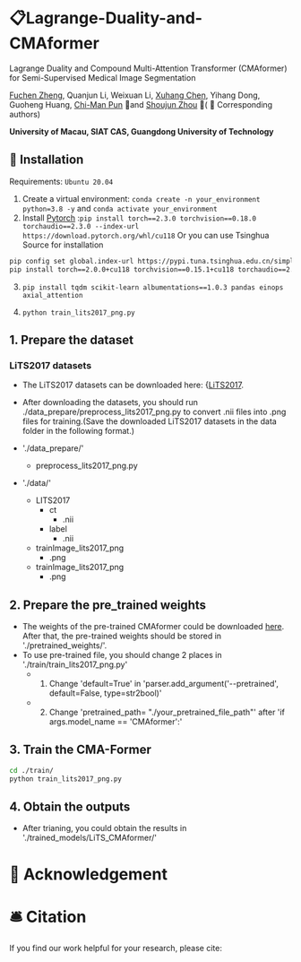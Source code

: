 # 📋Lagrange-Duality-and-CMAformer

Lagrange Duality and Compound Multi-Attention Transformer (CMAformer) for Semi-Supervised Medical Image Segmentation

[Fuchen Zheng](https://lzeeorno.github.io/), Quanjun Li, Weixuan Li,  [Xuhang Chen](https://cxh.netlify.app/), Yihang Dong, Guoheng Huang, [Chi-Man Pun](https://www.cis.um.edu.mo/~cmpun/) 📮and [Shoujun Zhou](https://people.ucas.edu.cn/~sjzhou?language=en) 📮( 📮 Corresponding authors)

**University of Macau, SIAT CAS, Guangdong University of Technology**


## 🚧 Installation 
Requirements: `Ubuntu 20.04`

1. Create a virtual environment: `conda create -n your_environment python=3.8 -y` and `conda activate your_environment `
2. Install [Pytorch](https://pytorch.org/get-started/previous-versions/#linux-and-windows-4) :`pip install torch==2.3.0 torchvision==0.18.0 torchaudio==2.3.0 --index-url https://download.pytorch.org/whl/cu118`
Or you can use Tsinghua Source for installation
```bash
pip config set global.index-url https://pypi.tuna.tsinghua.edu.cn/simple
pip install torch==2.0.0+cu118 torchvision==0.15.1+cu118 torchaudio==2.0.1+cu118 -f https://download.pytorch.org/whl/torch_stable.html
```
3. `pip install tqdm scikit-learn albumentations==1.0.3 pandas einops axial_attention`


5. `python train_lits2017_png.py`


## 1. Prepare the dataset

### LiTS2017 datasets
- The LiTS2017 datasets can be downloaded here: {[LiTS2017](https://competitions.codalab.org/competitions/17094). 

- After downloading the datasets, you should run ./data_prepare/preprocess_lits2017_png.py to convert .nii files into .png files for training.(Save the downloaded LiTS2017 datasets in the data folder in the following format.)

- './data_prepare/'
  - preprocess_lits2017_png.py
- './data/'
  - LITS2017
    - ct
      - .nii
    - label
      - .nii
  - trainImage_lits2017_png
      - .png
  - trainImage_lits2017_png
      - .png

## 2. Prepare the pre_trained weights
- The weights of the pre-trained CMAformer could be downloaded [here](). After that, the pre-trained weights should be stored in './pretrained_weights/'.
- To use pre-trained file, you should change 2 places in './train/train_lits2017_png.py'
  - 1. Change 'default=True' in 'parser.add_argument('--pretrained', default=False, type=str2bool)'
  - 2. Change 'pretrained_path= "./your_pretrained_file_path"' after 'if args.model_name == 'CMAformer':'

## 3. Train the CMA-Former
```bash
cd ./train/
python train_lits2017_png.py 
```

## 4. Obtain the outputs
- After trianing, you could obtain the results in './trained_models/LiTS_CMAformer/'

  
# 🧧 Acknowledgement


# 🛎 Citation

If you find our work helpful for your research, please cite:

```bib

```

